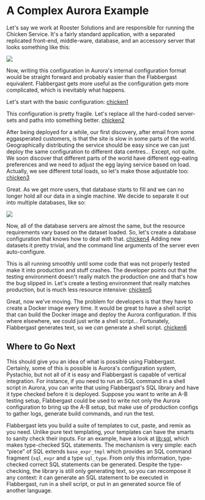 # A Complex Aurora Example

Let's say we work at Rooster Solutions and are responsible for running the Chicken Service. It's a fairly standard application, with a separated replicated front-end, middle-ware, database, and an accessory server that looks something like this:

![](https://rawgithub.com/flabbergast-config/flabbergast/master/examples/complex/chickenA.svg)

Now, writing this configuration in Aurora's internal configuration format would be straight forward and probably easier than the Flabbergast equivalent. Flabbergast gets more useful as the configuration gets more complicated, which is inevitably what happens.

Let's start with the basic configuration: [chicken1](chicken1)

This configuration is pretty fragile. Let's replace all the hard-coded server-sets and paths into something better. [chicken2](chicken2)

After being deployed for a while, our first discovery, after email from some eggasperated customers, is that the site is slow in some parts of the world. Geographically distributing the service should be easy since we can just deploy the same configuration to different data centres... Except, not quite. We soon discover that different parts of the world have different egg-eating preferences and we need to adjust the egg laying service based on load. Actually, we see different total loads, so let's make those adjustable too: [chicken3](chicken3)

Great. As we get more users, that database starts to fill and we can no longer hold all our data in a single machine. We decide to separate it out into multiple databases, like so:

![](https://rawgithub.com/flabbergast-config/flabbergast/master/examples/complex/chickenB.svg)

Now, all of the database servers are almost the same, but the resource requirements vary based on the dataset loaded. So, let's create a database configuration that knows how to deal with that. [chicken4](chicken4) Adding new datasets it pretty trivial, and the command line arguments of the server even auto-configure.

This is all running smoothly until some code that was not properly tested make it into production and stuff crashes. The developer points out that the testing environment doesn't really match the production one and that's how the bug slipped in. Let's create a testing environment that really matches production, but is much less resource intensive: [chicken5](chicken5)

Great, now we've moving. The problem for developers is that they have to create a Docker image every time. It would be great to have a shell script that can build the Docker image and deploy the Aurora configuration. If this where elsewhere, we could just write a shell script... Fortunately, Flabbergast generates text, so we _can_ generate a shell script. [chicken6](chicken6)

## Where to Go Next
This should give you an idea of what is possible using Flabbergast. Certainly, some of this is possible is Aurora's configuration system, Pystachio, but not all of it is easy and Flabbergast is capable of vertical integration. For instance, if you need to run an SQL command in a shell script in Aurora, you can write that using Flabbergast's SQL library and have it type checked before it is deployed. Suppose you want to write an A-B testing setup, Flabbergast could be used to write not only the Aurora configuration to bring up the A-B setup, but make use of production configs to gather logs, generate build commands, and run the test.

Flabbergast lets you build a suite of templates to cut, paste, and remix as you need. Unlike pure text templating, your templates can have the smarts to sanity check their inputs. For an example, have a look at [lib:sql](https://github.com/flabbergast-config/flabbergast/master/lib/sql.o_0), which makes type-checked SQL statements. The mechanism is very simple: each “piece” of SQL extends `base_expr_tmpl` which provides an SQL command fragment (`sql_expr` and a type `sql_type`. From only this information, type-checked correct SQL statements can be generated. Despite the type-checking, the library is still only generating text, so you can recompose it any context: it can generate an SQL statement to be executed in Flabbergast, run in a shell script, or put in an generated source file of another language.
